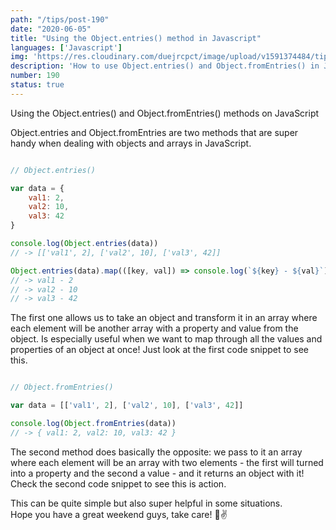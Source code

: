 ```yaml
---
path: "/tips/post-190"
date: "2020-06-05"
title: "Using the Object.entries() method in Javascript"
languages: ['Javascript']
img: 'https://res.cloudinary.com/duejrcpct/image/upload/v1591374484/tips/190-1_gdqntw.png'
description: 'How to use Object.entries() and Object.fromEntries() in Javascript'
number: 190
status: true
---
```



Using the Object.entries() and Object.fromEntries() methods on JavaScript

Object.entries and Object.fromEntries are two methods that are super handy when dealing with objects and arrays in JavaScript.

```javascript

// Object.entries()

var data = {
    val1: 2,
    val2: 10,
    val3: 42
}

console.log(Object.entries(data))
// -> [['val1', 2], ['val2', 10], ['val3', 42]]

Object.entries(data).map(([key, val]) => console.log(`${key} - ${val}`))
// -> val1 - 2
// -> val2 - 10
// -> val3 - 42

```

The first one allows us to take an object and transform it in an array where each element will be another array with a property and value from the object. Is especially useful when we want to map through all the values and properties of an object at once! Just look at the first code snippet to see this.

```javascript

// Object.fromEntries()

var data = [['val1', 2], ['val2', 10], ['val3', 42]]

console.log(Object.fromEntries(data))
// -> { val1: 2, val2: 10, val3: 42 }

```

The second method does basically the opposite: we pass to it an array where each element will be an array with two elements - the first will turned into a property and the second a value - and it returns an object with it!
Check the second code snippet to see this is action.

This can be quite simple but also super helpful in some situations.  
Hope you have a great weekend guys, take care! 🤗✌